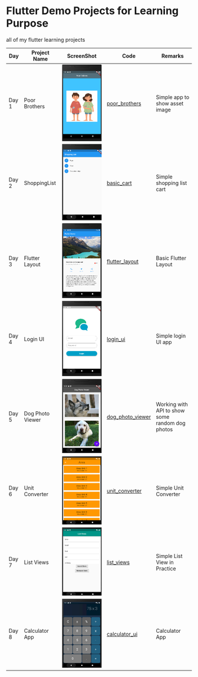 # Flutter Demo Projects for Learning Purpose

all of my flutter learning projects

| Day   | Project Name     | ScreenShot                                     | Code                                   | Remarks                                         |
| ----- | ---------------- | ---------------------------------------------- | -------------------------------------- | ----------------------------------------------- |
| Day 1 | Poor Brothers    | ![pb](./screenshots/poor_brothers.png)         | [poor_brothers](./poor_brothers)       | Simple app to show asset image                  |
| Day 2 | ShoppingList     | ![cart](./screenshots/basic_cart.png)          | [basic_cart](./basic_cart)             | Simple shopping list cart                       |
| Day 3 | Flutter Layout   | ![layout](./screenshots/flutter_layout.png)    | [flutter_layout](./flutter_layout)     | Basic Flutter Layout                            |
| Day 4 | Login UI         | ![login](./screenshots/basic_login_ui.png)     | [login_ui](./basic_login_ui)           | Simple login UI app                             |
| Day 5 | Dog Photo Viewer | ![dog](./screenshots/dog_photo_viewer.png)     | [dog_photo_viewer](./dog_photo_viewer) | Working with API to show some random dog photos |
| Day 6 | Unit Converter   | ![unit](./screenshots/unit_converter.png)      | [unit_converter](./unit_converter)     | Simple Unit Converter                           |
| Day 7 | List Views       | ![list](./screenshots/list_views.png)          | [list_views](./flutter_listviews)      | Simple List View in Practice                    |
| Day 8 | Calculator App   | ![calculator](./screenshots/calculator_ui.png) | [calculator_ui](./calculator_ui)       | Calculator App                                  |

